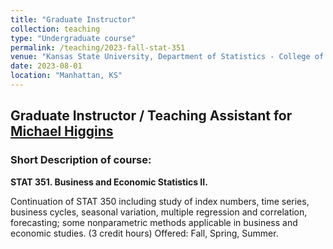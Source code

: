 ```yaml
---
title: "Graduate Instructor"
collection: teaching
type: "Undergraduate course"
permalink: /teaching/2023-fall-stat-351
venue: "Kansas State University, Department of Statistics - College of Business"
date: 2023-08-01
location: "Manhattan, KS"
---
```


<h2> Graduate Instructor / Teaching Assistant for <a href="https://www.k-state.edu/stats/about/people/HigginsMichael.html" target="_blank">Michael Higgins</a></h2>

<h3> Short Description of course: </h3>

<b> STAT 351. Business and Economic Statistics II. </b>

Continuation of STAT 350 including study of index numbers, time series, business cycles, seasonal variation, multiple regression and correlation, forecasting; some nonparametric methods applicable in business and economic studies.
(3 credit hours) Offered: Fall, Spring, Summer.
